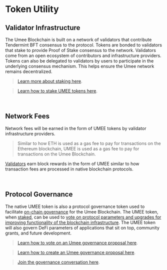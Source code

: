 # Token Utility

## Validator Infrastructure

The Umee Blockchain is built on a network of validators that contribute Tendermint BFT consensus to the protocol. Tokens are bonded to validators that stake to provide Proof of Stake consensus to the network. Validators come from an open ecosystem of contributors and infrastructure providers. Tokens can also be delegated to validators by users to participate in the underlying consensus mechanism. This helps ensure the Umee network remains decentralized.

> [Learn more about staking here](/learn-the-basics/staking-basics/what-is-staking).

> [Learn how to stake UMEE tokens here](/users/staking-umee/staking-umee).

<br>

## Network Fees

Network fees will be earned in the form of UMEE tokens by validator infrastructure providers.

> Similar to how ETH is used as a gas fee to pay for transactions on the Ethereum blockchain, UMEE is used as a gas fee to pay for transactions on the Umee Blockchain.

[Validators](/learn-the-basics/staking-basics/what-is-validator) earn block rewards in the form of UMEE similar to how transaction fees are processed in native blockchain protocols.

<br>

## Protocol Governance

The native UMEE token is also a protocol governance token used to facilitate [on-chain governance](/governance) for the Umee Blockchain. The UMEE token, when [staked](/users/staking-umee/staking-umee), can be used to [vote on protocol parameters and upgrades for improving functionality of the blockchain infrastructure](/users/governance/voting). The UMEE token will also govern DeFi parameters of applications that sit on top, community grants, and future development.

> [Learn how to vote on an Umee governance proposal here](/users/governance/voting).

> [Learn how to create an Umee governance proposal here](/users/governance/creating-proposal).

> [Join the governance conversation here](https://gov.umee.cc/).